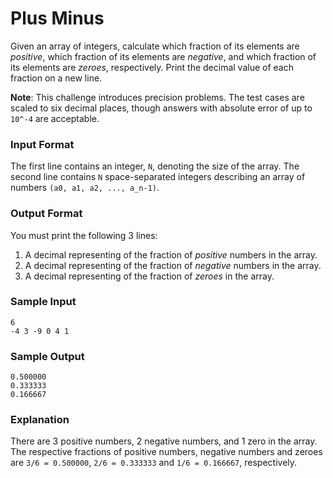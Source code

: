 # Plus Minus

Given an array of integers, calculate which fraction of its elements are _positive_, which fraction of its elements are _negative_, and which fraction of its elements are _zeroes_, respectively. Print the decimal value of each fraction on a new line.

**Note**: This challenge introduces precision problems. The test cases are scaled to six decimal places, though answers with absolute error of up to `10^-4` are acceptable.

### Input Format

The first line contains an integer, `N`, denoting the size of the array. 
The second line contains `N` space-separated integers describing an array of numbers `(a0, a1, a2, ..., a_n-1)`.

### Output Format

You must print the following 3 lines:

1. A decimal representing of the fraction of _positive_ numbers in the array.
2. A decimal representing of the fraction of _negative_ numbers in the array.
3. A decimal representing of the fraction of _zeroes_ in the array.

### Sample Input

    6
    -4 3 -9 0 4 1

### Sample Output

    0.500000
    0.333333
    0.166667

### Explanation

There are 3 positive numbers, 2 negative numbers, and 1 zero in the array. 
The respective fractions of positive numbers, negative numbers and zeroes are `3/6 = 0.500000`, `2/6 = 0.333333` and `1/6 = 0.166667`, respectively.
